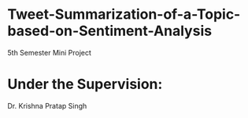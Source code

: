 # Tweet-Summarization-of-a-Topic-based-on-Sentiment-Analysis
5th Semester Mini Project

# Under the Supervision: 
Dr. Krishna Pratap Singh
